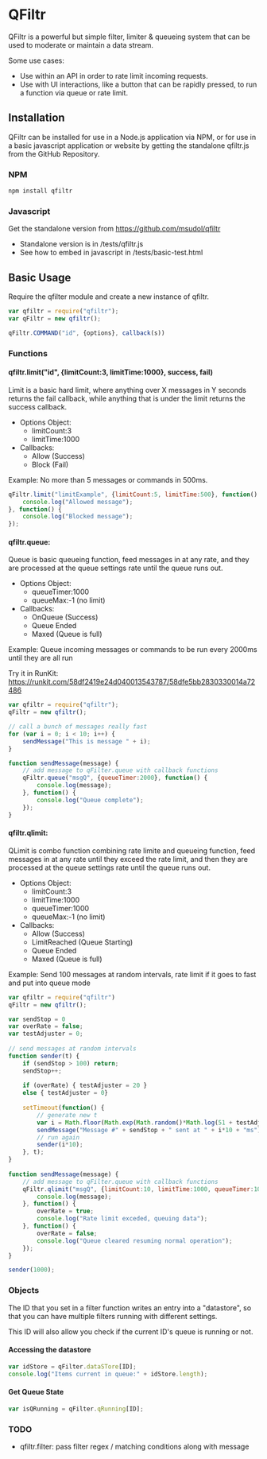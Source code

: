 # QFiltr

QFiltr is a powerful but simple filter, limiter & queueing system that can be used to moderate or maintain a data stream.

Some use cases:
- Use within an API in order to rate limit incoming requests.
- Use with UI interactions, like a button that can be rapidly pressed, to run a function via queue or rate limit.


## Installation

QFiltr can be installed for use in a Node.js application via NPM, or for use in a basic javascript application or website by getting the standalone qfiltr.js from the GitHub Repository. 


### NPM

```bash
npm install qfiltr
```


### Javascript

Get the standalone version from https://github.com/msudol/qfiltr

- Standalone version is in /tests/qfiltr.js
- See how to embed in javascript in /tests/basic-test.html


## Basic Usage

Require the qfilter module and create a new instance of qfiltr.  

```js
var qfiltr = require("qfiltr");
var qFiltr = new qfiltr();  

qFiltr.COMMAND("id", {options}, callback(s))
```


### Functions

#### qfiltr.limit("id", {limitCount:3, limitTime:1000}, success, fail)

Limit is a basic hard limit, where anything over X messages in Y seconds returns the fail callback, while anything that is under the limit returns the success callback.

- Options Object:
  - limitCount:3
  - limitTime:1000
- Callbacks:
  - Allow (Success)
  - Block (Fail)
  
Example: No more than 5 messages or commands in 500ms.

```js
qFiltr.limit("limitExample", {limitCount:5, limitTime:500}, function() {
    console.log("Allowed message");
}, function() { 
    console.log("Blocked message");
});
```


#### qfiltr.queue: 

Queue is basic queueing function, feed messages in at any rate, and they are processed at the queue settings rate until the queue runs out.

- Options Object:
  - queueTimer:1000
  - queueMax:-1 (no limit) 
- Callbacks:
  - OnQueue (Success)
  - Queue Ended
  - Maxed (Queue is full)

Example: Queue incoming messages or commands to be run every 2000ms until they are all run

Try it in RunKit: https://runkit.com/58df2419e24d040013543787/58dfe5bb2830330014a72486

```js
var qfiltr = require("qfiltr");
qFiltr = new qfiltr();

// call a bunch of messages really fast
for (var i = 0; i < 10; i++) {
    sendMessage("This is message " + i);
}

function sendMessage(message) {
    // add message to qFilter.queue with callback functions
    qFiltr.queue("msgQ", {queueTimer:2000}, function() {
        console.log(message);
    }, function() {
        console.log("Queue complete");
    });  
}
```


#### qfiltr.qlimit: 

QLimit is combo function combining rate limite and queueing function, feed messages in at any rate until they exceed the rate limit, and then they are processed at the queue settings rate until the queue runs out.

- Options Object:
  - limitCount:3
  - limitTime:1000
  - queueTimer:1000
  - queueMax:-1 (no limit) 
- Callbacks:
  - Allow (Success)
  - LimitReached (Queue Starting)
  - Queue Ended
  - Maxed (Queue is full)

Example: Send 100 messages at random intervals, rate limit if it goes to fast and put into queue mode

```js
var qfiltr = require("qfiltr")
qFiltr = new qfiltr();

var sendStop = 0
var overRate = false;
var testAdjuster = 0;
 
// send messages at random intervals
function sender(t) { 
    if (sendStop > 100) return;
    sendStop++;
    
    if (overRate) { testAdjuster = 20 }
    else { testAdjuster = 0}
    
    setTimeout(function() {
        // generate new t
        var i = Math.floor(Math.exp(Math.random()*Math.log(51 + testAdjuster)));
        sendMessage("Message #" + sendStop + " sent at " + i*10 + "ms");
        // run again
        sender(i*10);
    }, t);
}
 
function sendMessage(message) {
    // add message to qFilter.queue with callback functions 
    qFiltr.qlimit("msgQ", {limitCount:10, limitTime:1000, queueTimer:100}, function() {
        console.log(message);
    }, function() {
        overRate = true;
        console.log("Rate limit exceded, queuing data");
    }, function() {
        overRate = false;
        console.log("Queue cleared resuming normal operation");        
    });  
}

sender(1000);
```


### Objects

The ID that you set in a filter function writes an entry into a "datastore", so that you can have multiple filters running with different settings.

This ID will also allow you check if the current ID's queue is running or not.


#### Accessing the datastore

```js
var idStore = qFilter.dataSTore[ID];
console.log("Items current in queue:" + idStore.length);
```


#### Get Queue State
```js
var isQRunning = qFilter.qRunning[ID];
```



### TODO

- qfiltr.filter: pass filter regex / matching conditions along with message 
